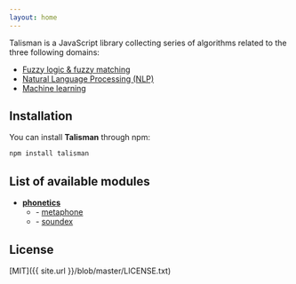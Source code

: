 ```yaml
---
layout: home
---
```


Talisman is a JavaScript library collecting series of algorithms related to the three following domains:

* [Fuzzy logic & fuzzy matching](https://en.wikipedia.org/wiki/Approximate_string_matching)
* [Natural Language Processing (NLP)](https://en.wikipedia.org/wiki/Natural_language_processing)
* [Machine learning](https://en.wikipedia.org/wiki/Machine_learning)

## Installation

You can install **Talisman** through npm:

```bash
npm install talisman
```

## List of available modules

<div class="modules-list">
  <ul>
    <li>
      <strong><a href="{{ site.baseurl }}/phonetics">phonetics</a></strong>
      <ul>
        <li>- <a href="{{ site.baseurl }}/phonetics#metaphone">metaphone</a></li>
        <li>- <a href="{{ site.baseurl }}/phonetics#soundex">soundex</a></li>
      </ul>
    </li>
  </ul>
</div>

## License

[MIT]({{ site.url }}/blob/master/LICENSE.txt)
